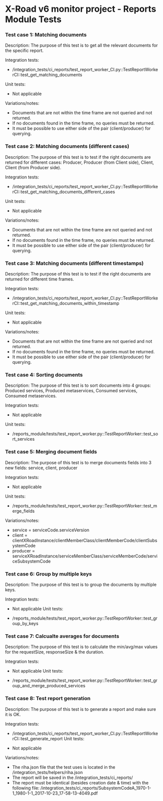 # X-Road v6 monitor project - Reports Module Tests

### Test case 1: Matching documents
Description: The purpose of this test is to get all the relevant documents for the specific report.

Integration tests:

* /integration_tests/ci_reports/test_report_worker_CI.py::TestReportWorkerCI::test_get_matching_documents

Unit tests:

* Not applicable

Variations/notes:

* Documents that are not within the time frame are not queried and not returned.
* If no documents found in the time frame, no queries must be returned.
* It must be possible to use either side of the pair (client/producer) for querying.

### Test case 2: Matching documents (different cases)
Description: The purpose of this test is to test if the right documents are returned for different cases: Producer, Producer (from Client side), Client, Client (from Producer side).

Integration tests:

* /integration_tests/ci_reports/test_report_worker_CI.py::TestReportWorkerCI::test_get_matching_documents_different_cases

Unit tests:

* Not applicable

Variations/notes:

* Documents that are not within the time frame are not queried and not returned.
* If no documents found in the time frame, no queries must be returned.
* It must be possible to use either side of the pair (client/producer) for querying.

### Test case 3: Matching documents (different timestamps)
Description: The purpose of this test is to test if the right documents are returned for different time frames.

Integration tests:

* /integration_tests/ci_reports/test_report_worker_CI.py::TestReportWorkerCI::test_get_matching_documents_within_timestamp

Unit tests:

* Not applicable

Variations/notes:

* Documents that are not within the time frame are not queried and not returned.
* If no documents found in the time frame, no queries must be returned.
* It must be possible to use either side of the pair (client/producer) for querying.

### Test case 4: Sorting documents
Description: The purpose of this test is to sort documents into 4 groups: Produced services, Produced metaservices, Consumed services, Consumed metaservices.

Integration tests:

* Not applicable

Unit tests:

* /reports_module/tests/test_report_worker.py::TestReportWorker::test_sort_services

### Test case 5: Merging document fields
Description: The purpose of this test is to merge documents fields into 3 new fields: service, client, producer

Integration tests:

* Not applicable

Unit tests:

* /reports_module/tests/test_report_worker.py::TestReportWorker::test_merge_fields

Variations/notes:

* service = serviceCode.serviceVersion
* client = clientXRoadInstance/clientMemberClass/clientMemberCode/clientSubsystemCode
* producer = serviceXRoadInstance/serviceMemberClass/serviceMemberCode/serviceSubsystemCode

### Test case 6: Group by multiple keys
Description: The purpose of this test is to group the documents by multiple keys.

Integration tests:

* Not applicable
Unit tests:

* /reports_module/tests/test_report_worker.py::TestReportWorker::test_group_by_keys

### Test case 7: Calcualte averages for documents
Description: The purpose of this test is to calculate the min/avg/max values for the requestSize, responseSize & the duration.

Integration tests:

* Not applicable
Unit tests:

* /reports_module/tests/test_report_worker.py::TestReportWorker::test_group_and_merge_produced_services

### Test case 8: Test report generation
Description: The purpose of this test is to generate a report and make sure it is OK.

Integration tests:

* /integration_tests/ci_reports/test_report_worker_CI.py::TestReportWorkerCI::test_generate_report
Unit tests:

* Not applicable

Variations/notes:

* The riha.json file that the test uses is located in the /integration_tests/helpers/riha.json
* The report will be saved in the /integration_tests/ci_reports/
* The report must be identical (besides creation date & time) with the following file: /integration_tests/ci_reports/SubsystemCodeA_1970-1-1_1980-1-1_2017-10-23_17-58-13-4049.pdf
